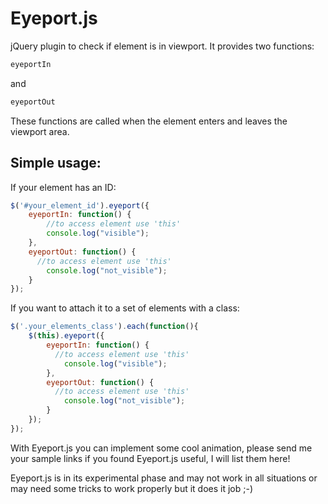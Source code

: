 Eyeport.js
=======

jQuery plugin to check if element is in viewport. It provides two functions:

```javascript
eyeportIn
```
and
```javascript
eyeportOut
```

These functions are called when the element enters and leaves the viewport area.

Simple usage:
--------------------------------------

If your element has an ID:

```javascript
$('#your_element_id').eyeport({
	eyeportIn: function() {
		//to access element use 'this'
		console.log("visible");
	},
	eyeportOut: function() {
      //to access element use 'this'
		console.log("not_visible");
	}
});
```

If you want to attach it to a set of elements with a class:

```javascript
$('.your_elements_class').each(function(){
	$(this).eyeport({
		eyeportIn: function() {
		  //to access element use 'this'
			console.log("visible");
		},
		eyeportOut: function() {
		  //to access element use 'this'
			console.log("not_visible");
		}
	});
});
```

With Eyeport.js you can implement some cool animation, please send me your sample links if you found Eyeport.js useful, I will list them here!

Eyeport.js is in its experimental phase and may not work in all situations or may need some tricks to work properly but it does it job ;-)
